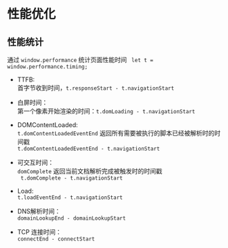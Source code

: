 # 性能优化
## 性能统计
通过 `window.performance` 统计页面性能时间
` let t = window.performance.timing;`
- TTFB:  
  首字节收到时间，`t.responseStart - t.navigationStart`

- 白屏时间：  
  第一个像素开始渲染的时间：`t.domLoading - t.navigationStart`

- DOMContentLoaded:  
  `t.domContentLoadedEventEnd` 返回所有需要被执行的脚本已经被解析时的时间戳  
  `t.domContentLoadedEventEnd - t.navigationStart`

- 可交互时间：  
  `domComplete` 返回当前文档解析完成被触发时的时间戳  
  ` t.domComplete - t.navigationStart`

- Load:  
  `t.loadEventEnd - t.navigationStart`

- DNS解析时间：  
  `domainLookupEnd - domainLookupStart`

- TCP 连接时间：  
  `connectEnd - connectStart`

